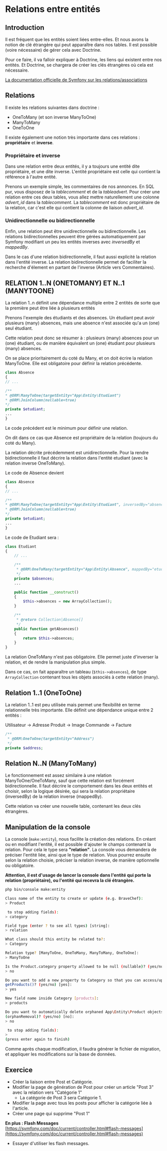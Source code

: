 # Relations entre entités

## Introduction

Il est fréquent que les entités soient liées entre-elles. Et nous avons la notion de clé étrangère qui peut apparaître dans nos tables. Il est possible (voire nécessaire) de gérer cela avec Doctrine.

Pour ce faire, il va falloir expliquer à Doctrine, les liens qui existent entre nos entités. Et Doctrine, se chargera de créer les clés étrangères où cela est nécessaire.

[La documentation officielle de Symfony sur les relations/associations](https://symfony.com/doc/current/doctrine/associations.html)

## Relations

Il existe les relations suivantes dans doctrine :

* OneToMany (et son inverse ManyToOne)
* ManyToMany
* OneToOne

Il existe également une notion très importante dans ces relations : **propriétaire** et **inverse**.

### Propriétaire et inverse

Dans une relation entre deux entités, il y a toujours une entité dite propriétaire, et une dite inverse. L'entité propriétaire est celle qui contient la référence à l'autre entité.

Prenons un exemple simple, les commentaires de nos annonces. En SQL pur, vous disposez de la _tablecomment_ et de la _tableadvert_. Pour créer une relation entre ces deux tables, vous allez mettre naturellement une colonne _advert_id_ dans la _tablecomment_. La _tablecomment_ est donc propriétaire de la relation, car c'est elle qui contient la colonne de liaison _advert_id_.

### Unidirectionnelle ou bidirectionnelle

Enfin, une relation peut être unidirectionnelle ou bidirectionnelle. Les relations bidirectionnelles peuvent être gérées automatiquement par Symfony modifiant un peu les entités inverses avec _inversedBy_ et _mappedBy_.

Dans le cas d'une relation bidirectionnelle, il faut aussi explicité la relation dans l'entité inverse. La relation bidirectionnelle permet de faciliter la recherche d'élement en partant de l'inverse (Article vers Commentaires).

## RELATION 1..N (ONETOMANY) ET N..1 (MANYTOONE)

La relation 1..n définit une dépendance multiple entre 2 entités de sorte que la première peut être liée à plusieurs entités

Prenons l'exemple des étudiants et des absences. Un étudiant peut avoir plusieurs (many) absences, mais une absence n'est associée qu'a un (one) seul étudiant.

Cette relation peut donc se résumer à : plusieurs (many) absences pour un (one) étudiant, ou de manière équivalent un (one) étudiant pour plusieurs (many) absences.

On se place prioritairement du coté du Many, et on doit écrire la relation ManyToOne. Elle est obligatoire pour définir la relation précédente.

```php
class Absence
{
// ...

/**
* @ORM\ManyToOne(targetEntity="App\Entity\Etudiant")
* @ORM\JoinColumn(nullable=true)
*/
private $etudiant;
...
}
```

Le code précédent est le minimum pour définir une relation.

On dit dans ce cas que Absence est propriétaire de la relation (toujours du coté du Many).

La relation décrite précédemment est unidirectionnelle. Pour la rendre bidirectionnelle il faut décrire la relation dans l'entité etudiant (avec la relation inverse OneToMany).

Le code de Absence devient

```php
class Absence
{
// ...

/**
* @ORM\ManyToOne(targetEntity="App\Entity\Etudiant", inversedBy="absences")
* @ORM\JoinColumn(nullable=true)
*/
private $etudiant;
...
}
```

Le code de Etudiant sera :

```php
class Etudiant
{
    // ...

    /**
     * @ORM\OneToMany(targetEntity="App\Entity\Absence", mappedBy="etudiant")
     */
    private $absences;
    ...

    public function __construct()
    {
        $this->absences = new ArrayCollection();
    }

    /**
     * @return Collection|Absence[]
     */
    public function getAbsences()
    {
        return $this->absences;
    }
}
```

La relation OneToMany n'est pas obligatoire. Elle permet juste d'inverser la relation, et de rendre la manipulation plus simple.

Dans ce cas, on fait apparaître un tableau (`$this->absences`), de type `ArrayCollection` contenant tous les objets associés à cette relation (many).

## Relation 1..1 (OneToOne)

La relation 1..1 est peu utilisée mais permet une flexibilité en terme relationnelle très importante. Elle définit une dépendance unique entre 2 entités :

Utilisateur -> Adresse Produit -> Image Commande -> Facture

```php
/**
 * @ORM\OneToOne(targetEntity="Address")
 */
private $address;
```

## Relation N..N (ManyToMany)

Le fonctionnement est assez similaire à une relation ManyToOne/OneToMany, sauf que cette relation est forcément bidirectionnelle. Il faut décrire le comportement dans les deux entités et choisir, selon la logique désirée, qui sera la relation propriétaire (inversedBy) de la relation inverse (mappedBy).

Cette relation va créer une nouvelle table, contenant les deux clés étrangères.

## Manipulation de la console

La console (`make:entity`), nous facilite la création des relations. En créant ou en modifiant l'entité, il est possible d'ajouter le champs contenant la relation. Pour cela le type sera **"relation"**. La console vous demandera de préciser l'entité liée, ainsi que le type de relation. Vous pourrez ensuite selon la relation choisie, préciser la relation inverse, de manière optionnelle ou obligatoire.

**Attention, il est d'usage de lancer la console dans l'entité qui porte la relation (propriétaire), ou l'entité qui recevra la clé étrangère.**

```bash
php bin/console make:entity

Class name of the entity to create or update (e.g. BraveChef):
> Product

 to stop adding fields):
> category

Field type (enter ? to see all types) [string]:
> relation

What class should this entity be related to?:
> Category

Relation type? [ManyToOne, OneToMany, ManyToMany, OneToOne]:
> ManyToOne

Is the Product.category property allowed to be null (nullable)? (yes/no) [yes]:
> no

Do you want to add a new property to Category so that you can access/update
getProducts()? (yes/no) [yes]:
> yes

New field name inside Category [products]:
> products

Do you want to automatically delete orphaned App\Entity\Product objects
(orphanRemoval)? (yes/no) [no]:
> no

 to stop adding fields):
>
(press enter again to finish)
```

Comme après chaque modification, il faudra générer le fichier de migration, et appliquer les modifications sur la base de données.

## Exercice

* Créer la liaison entre Post et Catégorie.
* Modifier la page de génération de Post pour créer un article "Post 3" avec la relation vers "Catégorie 1"
  * La catégorie de Post 3 sera Catégorie 1.
* Modifier la page avec tous les posts pour afficher la catégorie liée à l'article.
* Créer une page qui supprime "Post 1"

**En plus : Flash Messages** [https://symfony.com/doc/current/controller.html#flash-messages](https://symfony.com/doc/current/controller.html#flash-messages)

* Essayer d'utiliser les flash messages.
